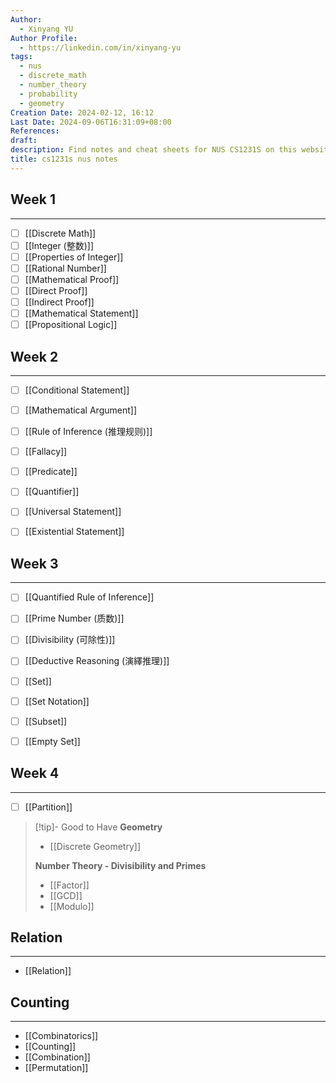 ```yaml
---
Author:
  - Xinyang YU
Author Profile:
  - https://linkedin.com/in/xinyang-yu
tags:
  - nus
  - discrete_math
  - number_theory
  - probability
  - geometry
Creation Date: 2024-02-12, 16:12
Last Date: 2024-09-06T16:31:09+08:00
References: 
draft: 
description: Find notes and cheat sheets for NUS CS1231S on this website. Get help preparing for your final exam and answers to your questions.
title: cs1231s nus notes
---
```



## Week 1
---
- [ ] [[Discrete Math]]
- [ ] [[Integer (整数)]]
- [ ] [[Properties of Integer]] 
- [ ] [[Rational Number]]
- [ ] [[Mathematical Proof]]
- [ ] [[Direct Proof]]
- [ ] [[Indirect Proof]]
- [ ] [[Mathematical Statement]]
- [ ] [[Propositional Logic]]

## Week 2
---
- [ ] [[Conditional Statement]]
- [ ] [[Mathematical Argument]]
- [ ] [[Rule of Inference (推理规则)]]
- [ ] [[Fallacy]]
- [ ] [[Predicate]]
- [ ] [[Quantifier]]
- [ ] [[Universal Statement]]
- [ ] [[Existential Statement]]


## Week 3
---
- [ ] [[Quantified Rule of Inference]]
- [ ] [[Prime Number (质数)]]
- [ ] [[Divisibility (可除性)]]
- [ ] [[Deductive Reasoning (演繹推理)]]
- [ ] [[Set]]
- [ ] [[Set Notation]]
- [ ] [[Subset]]
- [ ] [[Empty Set]]


## Week 4
---
- [ ] [[Partition]]


>[!tip]- Good to Have
> **Geometry**
> - [[Discrete Geometry]]
>   
> **Number Theory - Divisibility and Primes** 
> - [[Factor]]
> - [[GCD]]
> - [[Modulo]]

## Relation
---
- [[Relation]]



## Counting
---
- [[Combinatorics]]
- [[Counting]]
- [[Combination]]
- [[Permutation]]

